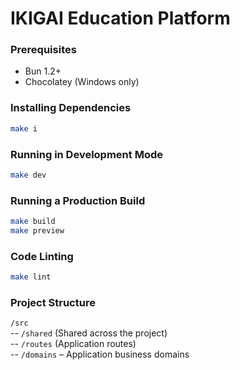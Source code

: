 # IKIGAI Education Platform

### Prerequisites

- Bun 1.2+
- Chocolatey (Windows only)

### Installing Dependencies

```bash
make i
```

### Running in Development Mode

```bash
make dev
```

### Running a Production Build

```bash
make build
make preview
```

### Code Linting

```bash
make lint
```

### Project Structure

`/src` \
-- `/shared` (Shared across the project) \
-- `/routes` (Application routes) \
-- `/domains` – Application business domains
